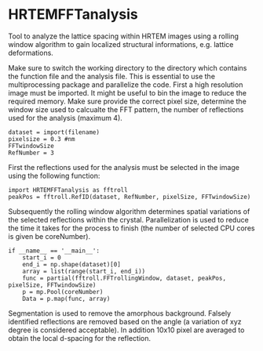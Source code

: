 # HRTEMFFTanalysis
Tool to analyze the lattice spacing within HRTEM images using a rolling window algorithm to gain localized structural informations, e.g. lattice deformations. 

Make sure to switch the working directory to the directory which contains the function file and the analysis file. This is essential to use the multiprocessing package and parallelize the code. 
First a high resolution image must be imported. It might be useful to bin the image to reduce the required memory. Make sure provide the correct pixel size, determine the window size used to calcualte the FFT pattern, the number of reflections used for the analysis (maximum 4). 
```
dataset = import(filename)
pixelsize = 0.3 #nm
FFTwindowSize
RefNumber = 3
```
First the reflections used for the analysis must be selected in the image using the following function: 
```
import HRTEMFFTanalysis as fftroll
peakPos = fftroll.RefID(dataset, RefNumber, pixelSize, FFTwindowSize)
```
Subsequently the rolling window algorithm determines spatial variations of the selected reflections within the crystal. Parallelization is used to reduce the time it takes for the process to finish (the number of selected CPU cores is given be coreNumber). 
```
if __name__ == '__main__':
    start_i = 0
    end_i = np.shape(dataset)[0]
    array = list(range(start_i, end_i))
    func = partial(fftroll.FFTrollingWindow, dataset, peakPos, pixelSize, FFTwindowSize)
    p = mp.Pool(coreNumber)
    Data = p.map(func, array)
```
Segmentation is used to remove the amorphous background. Falsely identified reflections are removed based on the angle (a variation of xyz degree is considered acceptable). In addition 10x10 pixel are averaged to obtain the local d-spacing for the reflection. 

